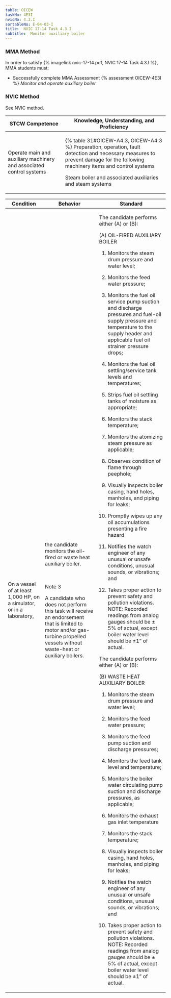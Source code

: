 ```yaml
---
table: OICEW
taskNo: 4E3I
nvicNo: 4.3.I 
sortableNo: E-04-03-I
title:  NVIC 17-14 Task 4.3.I
subtitle:  Monitor auxiliary boiler
---
```



### MMA Method

In order to satisfy  {% imagelink nvic-17-14.pdf, NVIC 17-14 Task 4.3.I %}, MMA students must:

* Successfully complete MMA Assessment {% assessment OICEW-4E3I %} *Monitor and operate auxiliary boiler*


### NVIC Method

<a onclick="togglevisibility('nvic_methods')" >See NVIC method.</a>

<div id='nvic_methods' class='hide'>

<table>
<thead>
<tr>
<th class='forty'> STCW Competence </th>
<th class='sixty'> Knowledge, Understanding, and Proficiency </th>
</tr>
</thead>




<tbody>
<tr><td markdown='1'>

Operate main and auxiliary machinery and associated control systems

</td><td markdown='1'>

{% table 31#OICEW-A4.3, OICEW-A4.3 %} Preparation, operation, fault detection and necessary measures to prevent damage for the following machinery  items and control systems 

Steam boiler and associated auxiliaries and steam systems

</td></tr>


</tbody>
</table>


<table>
<thead>
<tr><th class='twenty'>  Condition </th><th class='twenty'> Behavior </th><th  class='sixty'>Standard </th></tr>
</thead>
<tbody >



<tr><td markdown='1'>

On a vessel of at least 1,000 HP, on a simulator, or in a laboratory,

</td><td markdown='1'>

the candidate monitors the oil-fired or waste heat auxiliary boiler.

<br>

<div class="tooltip" markdown='1'>

Note 3

A candidate who does not perform this task will receive an endorsement that is limited to motor and/or gas-turbine propelled vessels without waste-heat or auxiliary boilers.

</div>


</td><td markdown='1'>

The candidate performs either (A) or (B): 

(A) OIL-FIRED AUXILIARY BOILER

1. Monitors the steam drum pressure and water level;

2. Monitors the feed water pressure;

3. Monitors the fuel oil service pump suction and discharge pressures and fuel-oil supply pressure and temperature to the supply header and applicable fuel oil strainer pressure drops;

4. Monitors the fuel oil settling/service tank levels and temperatures;

5. Strips fuel oil settling tanks of moisture as appropriate;

6. Monitors the stack temperature;

7. Monitors the atomizing steam pressure as applicable;

8. Observes condition of flame through peephole;

9. Visually inspects boiler casing, hand holes, manholes, and piping for leaks;

10. Promptly wipes up any oil accumulations presenting a fire hazard

11. Notifies the watch engineer of any unusual or unsafe conditions, unusual sounds, or vibrations; and

12. Takes proper action to prevent safety and pollution violations. NOTE:  Recorded readings from analog gauges should be ± 5% of actual, except boiler water level should be ±1” of actual. 

The candidate performs either (A) or (B): 

(B) WASTE HEAT AUXILIARY BOILER

1. Monitors the steam drum pressure and water level;

2. Monitors the feed water pressure;

3. Monitors the feed pump suction and discharge pressures;

4. Monitors the feed tank level and temperature;

5. Monitors the boiler water circulating pump suction and discharge pressures, as applicable;

6. Monitors the exhaust gas inlet temperature

7. Monitors the stack temperature;

8. Visually inspects boiler casing, hand holes, manholes, and piping for leaks;

9. Notifies the watch engineer of any unusual or unsafe conditions, unusual sounds, or vibrations; and

10. Takes proper action to prevent safety and pollution violations. NOTE:  Recorded readings from analog gauges should be ± 5% of actual, except boiler water level should be ±1” of actual.

</td></tr>
</tbody>
</table>
</div>
